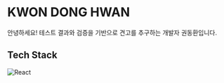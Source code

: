 # KWON DONG HWAN
안녕하세요! 테스트 결과와 검증을 기반으로 견고를 추구하는 개발자 권동환입니다.

## Tech Stack
<img alt="React" src="https://img.shields.io/badge/react-61DAFB?style=for-the-badge&logo=React&color=white"/>
